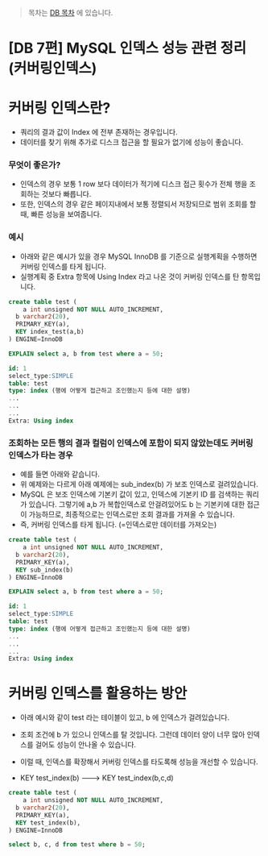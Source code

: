> 목차는 [DB 목차](https://insanelysimple.tistory.com/category/database) 에 있습니다.



# [DB 7편] MySQL 인덱스 성능 관련 정리 (커버링인덱스)



# 커버링 인덱스란?

- 쿼리의 결과 값이 Index 에 전부 존재하는 경우입니다.
- 데이터를 찾기 위해 추가로 디스크 접근을 할 필요가 없기에 성능이 좋습니다.



### 무엇이 좋은가?

- 인덱스의 경우 보통 1 row 보다 데이터가 적기에 디스크 접근 횟수가 전체 행을 조회하는 것보다 빠릅니다.
- 또한, 인덱스의 경우 같은 페이지내에서 보통 정렬되서 저장되므로 범위 조회를 할 때, 빠른 성능을 보여줍니다.



### 예시

- 아래와 같은 예시가 있을 경우 MySQL InnoDB 를 기준으로 실행계획을 수행하면 커버링 인덱스를 타게 됩니다.
- 실행계획 중 Extra 항목에 Using Index 라고 나온 것이 커버링 인덱스를 탄 항목입니다.

```sql
create table test (
	a int unsigned NOT NULL AUTO_INCREMENT,
  b varchar2(20),
  PRIMARY_KEY(a),
  KEY index_test(a,b)
) ENGINE=InnoDB

EXPLAIN select a, b from test where a = 50;

id: 1
select_type:SIMPLE
table: test
type: index (행에 어떻게 접근하고 조인했는지 등에 대한 설명)
...
...
...
Extra: Using index
```



### 조회하는 모든 행의 결과 컬럼이 인덱스에 포함이 되지 않았는데도 커버링 인덱스가 타는 경우

- 예를 들면 아래와 같습니다.
- 위 예제와는 다르게 아래 예제에는 sub_index(b) 가 보조 인덱스로 걸려있습니다.
- MySQL 은 보조 인덱스에 기본키 값이 있고, 인덱스에 기본키 ID 를 검색하는 쿼리가 있습니다. 그렇기에 a,b 가 복합인덱스로 안걸려있어도 b 는 기본키에 대한 접근이 가능하므로, 최종적으로는 인덱스로만 조회 결과를 가져올 수 있습니다. 
- 즉, 커버링 인덱스를 타게 됩니다. (=인덱스로만 데이터를 가져오는)



```sql
create table test (
	a int unsigned NOT NULL AUTO_INCREMENT,
  b varchar2(20),
  PRIMARY_KEY(a),
  KEY sub_index(b)
) ENGINE=InnoDB

EXPLAIN select a, b from test where a = 50;

id: 1
select_type:SIMPLE
table: test
type: index (행에 어떻게 접근하고 조인했는지 등에 대한 설명)
...
...
...
Extra: Using index
```



# 커버링 인덱스를 활용하는 방안

- 아래 예시와 같이 test 라는 테이블이 있고, b 에 인덱스가 걸려있습니다.
- 조회 조건에 b 가 있으니 인덱스를 탈 것입니다. 그런데 데이터 양이 너무 많아 인덱스를 걸어도 성능이 안나올 수 있습니다.

- 이럴 때, 인덱스를 확장해서 커버링 인덱스를 타도록해 성능을 개선할 수 있습니다.
- KEY test_index(b) ---> KEY test_index(b,c,d)

```sql
create table test (
	a int unsigned NOT NULL AUTO_INCREMENT,
  b varchar2(20),
  PRIMARY_KEY(a),
  KEY test_index(b),
) ENGINE=InnoDB

select b, c, d from test where b = 50;
```



